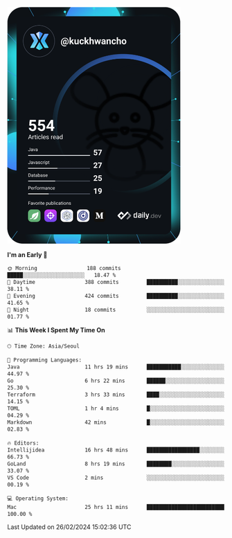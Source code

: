 <a href="https://app.daily.dev/kuckhwancho"><img src="https://github.com/kuckjwi0928/kuckjwi0928/blob/master/devcard.svg" width="400" alt="Kuckjwi Devcard"/></a>

<!--START_SECTION:waka-->
**I'm an Early 🐤** 

```text
🌞 Morning                188 commits         █████░░░░░░░░░░░░░░░░░░░░   18.47 % 
🌆 Daytime                388 commits         ██████████░░░░░░░░░░░░░░░   38.11 % 
🌃 Evening                424 commits         ██████████░░░░░░░░░░░░░░░   41.65 % 
🌙 Night                  18 commits          ░░░░░░░░░░░░░░░░░░░░░░░░░   01.77 % 
```


📊 **This Week I Spent My Time On** 

```text
🕑︎ Time Zone: Asia/Seoul

💬 Programming Languages: 
Java                     11 hrs 19 mins      ███████████░░░░░░░░░░░░░░   44.97 % 
Go                       6 hrs 22 mins       ██████░░░░░░░░░░░░░░░░░░░   25.30 % 
Terraform                3 hrs 33 mins       ████░░░░░░░░░░░░░░░░░░░░░   14.15 % 
TOML                     1 hr 4 mins         █░░░░░░░░░░░░░░░░░░░░░░░░   04.29 % 
Markdown                 42 mins             █░░░░░░░░░░░░░░░░░░░░░░░░   02.83 % 

🔥 Editors: 
Intellijidea             16 hrs 48 mins      █████████████████░░░░░░░░   66.73 % 
GoLand                   8 hrs 19 mins       ████████░░░░░░░░░░░░░░░░░   33.07 % 
VS Code                  2 mins              ░░░░░░░░░░░░░░░░░░░░░░░░░   00.19 % 

💻 Operating System: 
Mac                      25 hrs 11 mins      █████████████████████████   100.00 % 
```


 Last Updated on 26/02/2024 15:02:36 UTC
<!--END_SECTION:waka-->
